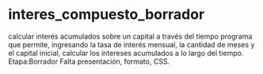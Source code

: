 # interes_compuesto_borrador
calcular interés acumulados sobre un capital a través del tiempo
programa que permite, ingresando la tasa de interés mensual, la cantidad de meses y el capital inicial, calcular los intereses acumulados a lo largo del tiempo.
Etapa:Borrador
Falta presentación, formato, CSS.
